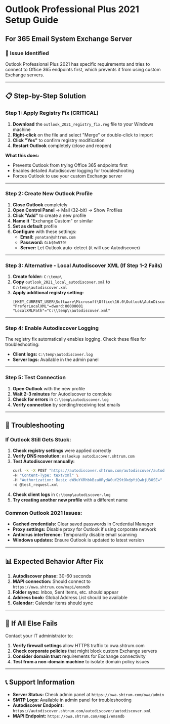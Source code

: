 # Outlook Professional Plus 2021 Setup Guide
## For 365 Email System Exchange Server

### 🎯 **Issue Identified**
Outlook Professional Plus 2021 has specific requirements and tries to connect to Office 365 endpoints first, which prevents it from using custom Exchange servers.

---

## 📋 **Step-by-Step Solution**

### **Step 1: Apply Registry Fix (CRITICAL)**
1. **Download** the `outlook_2021_registry_fix.reg` file to your Windows machine
2. **Right-click** on the file and select "Merge" or double-click to import
3. **Click "Yes"** to confirm registry modification
4. **Restart Outlook** completely (close and reopen)

**What this does:**
- Prevents Outlook from trying Office 365 endpoints first
- Enables detailed Autodiscover logging for troubleshooting
- Forces Outlook to use your custom Exchange server

---

### **Step 2: Create New Outlook Profile**
1. **Close Outlook** completely
2. **Open Control Panel** → Mail (32-bit) → Show Profiles
3. **Click "Add"** to create a new profile
4. **Name it** "Exchange Custom" or similar
5. **Set as default** profile
6. **Configure** with these settings:
   - **Email:** `yonatan@shtrum.com`
   - **Password:** `Gib$0n579!`
   - **Server:** Let Outlook auto-detect (it will use Autodiscover)

---

### **Step 3: Alternative - Local Autodiscover XML (If Step 1-2 Fails)**
1. **Create folder:** `C:\temp\`
2. **Copy** `outlook_2021_local_autodiscover.xml` to `C:\temp\autodiscover.xml`
3. **Apply additional registry setting:**
   ```registry
   [HKEY_CURRENT_USER\Software\Microsoft\Office\16.0\Outlook\AutoDiscover]
   "PreferLocalXML"=dword:00000001
   "LocalXMLPath"="C:\\temp\\autodiscover.xml"
   ```

---

### **Step 4: Enable Autodiscover Logging**
The registry fix automatically enables logging. Check these files for troubleshooting:
- **Client logs:** `C:\temp\autodiscover.log`
- **Server logs:** Available in the admin panel

---

### **Step 5: Test Connection**
1. **Open Outlook** with the new profile
2. **Wait 2-3 minutes** for Autodiscover to complete
3. **Check for errors** in `C:\temp\autodiscover.log`
4. **Verify connection** by sending/receiving test emails

---

## 🔧 **Troubleshooting**

### **If Outlook Still Gets Stuck:**
1. **Check registry settings** were applied correctly
2. **Verify DNS resolution:** `nslookup autodiscover.shtrum.com`
3. **Test Autodiscover manually:**
   ```bash
   curl -k -X POST "https://autodiscover.shtrum.com/autodiscover/autodiscover.xml" \
   -H "Content-Type: text/xml" \
   -H "Authorization: Basic eW9uYXRhbkBzaHRydW0uY29tOkdpYiQwbjU3OSE=" \
   -d @test_request.xml
   ```
4. **Check client logs** in `C:\temp\autodiscover.log`
5. **Try creating another new profile** with a different name

### **Common Outlook 2021 Issues:**
- **Cached credentials:** Clear saved passwords in Credential Manager
- **Proxy settings:** Disable proxy for Outlook if using corporate network
- **Antivirus interference:** Temporarily disable email scanning
- **Windows updates:** Ensure Outlook is updated to latest version

---

## 📊 **Expected Behavior After Fix**

1. **Autodiscover phase:** 30-60 seconds
2. **MAPI connection:** Should connect to `https://owa.shtrum.com/mapi/emsmdb`
3. **Folder sync:** Inbox, Sent Items, etc. should appear
4. **Address book:** Global Address List should be available
5. **Calendar:** Calendar items should sync

---

## 🚨 **If All Else Fails**

Contact your IT administrator to:
1. **Verify firewall settings** allow HTTPS traffic to owa.shtrum.com
2. **Check corporate policies** that might block custom Exchange servers
3. **Consider domain trust** requirements for Exchange connectivity
4. **Test from a non-domain machine** to isolate domain policy issues

---

## 📞 **Support Information**

- **Server Status:** Check admin panel at `https://owa.shtrum.com/owa/admin`
- **SMTP Logs:** Available in admin panel for troubleshooting
- **Autodiscover Endpoint:** `https://autodiscover.shtrum.com/autodiscover/autodiscover.xml`
- **MAPI Endpoint:** `https://owa.shtrum.com/mapi/emsmdb`
